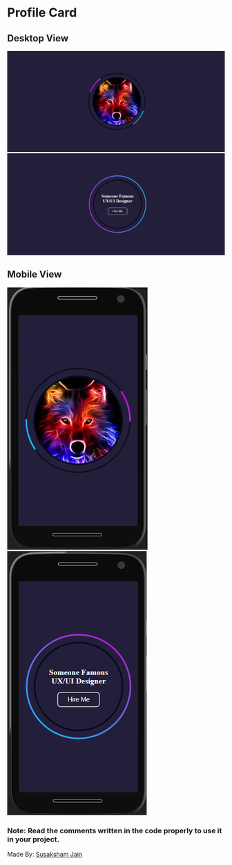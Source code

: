 # Profile Card

## Desktop View
![Profile-Card-Front](./Desktop-View-Front.png)
![Profile-Card-Back](./Desktop-View-Back.png)

## Mobile View
![Profile-Card-Front](./Mobile-View-Front.png)
![Profile-Card-Back](./Mobile-View-Back.png)

### Note: Read the comments written in the code properly to use it in your project.

Made By: [Susaksham Jain](https://github.com/Susaksham)
